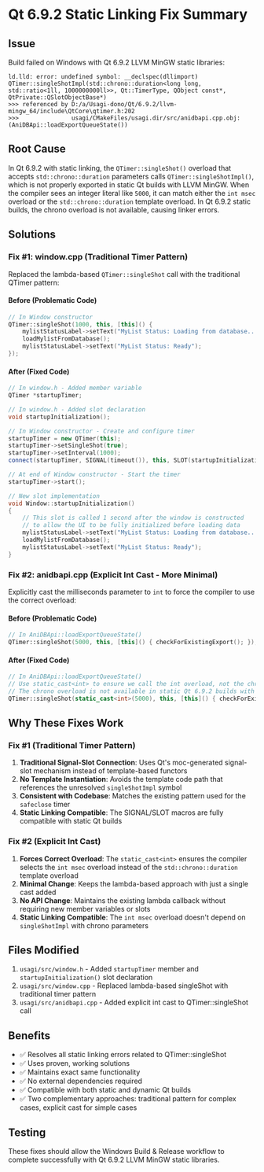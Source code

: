 # Qt 6.9.2 Static Linking Fix Summary

## Issue
Build failed on Windows with Qt 6.9.2 LLVM MinGW static libraries:
```
ld.lld: error: undefined symbol: __declspec(dllimport) QTimer::singleShotImpl(std::chrono::duration<long long, std::ratio<1ll, 1000000000ll>>, Qt::TimerType, QObject const*, QtPrivate::QSlotObjectBase*)
>>> referenced by D:/a/Usagi-dono/Qt/6.9.2/llvm-mingw_64/include\QtCore\qtimer.h:202
>>>               usagi/CMakeFiles/usagi.dir/src/anidbapi.cpp.obj:(AniDBApi::loadExportQueueState())
```

## Root Cause
In Qt 6.9.2 with static linking, the `QTimer::singleShot()` overload that accepts `std::chrono::duration` parameters calls `QTimer::singleShotImpl()`, which is not properly exported in static Qt builds with LLVM MinGW. When the compiler sees an integer literal like `5000`, it can match either the `int msec` overload or the `std::chrono::duration` template overload. In Qt 6.9.2 static builds, the chrono overload is not available, causing linker errors.

## Solutions

### Fix #1: window.cpp (Traditional Timer Pattern)
Replaced the lambda-based `QTimer::singleShot` call with the traditional QTimer pattern:

#### Before (Problematic Code)
```cpp
// In Window constructor
QTimer::singleShot(1000, this, [this]() {
    mylistStatusLabel->setText("MyList Status: Loading from database...");
    loadMylistFromDatabase();
    mylistStatusLabel->setText("MyList Status: Ready");
});
```

#### After (Fixed Code)
```cpp
// In window.h - Added member variable
QTimer *startupTimer;

// In window.h - Added slot declaration
void startupInitialization();

// In Window constructor - Create and configure timer
startupTimer = new QTimer(this);
startupTimer->setSingleShot(true);
startupTimer->setInterval(1000);
connect(startupTimer, SIGNAL(timeout()), this, SLOT(startupInitialization()));

// At end of Window constructor - Start the timer
startupTimer->start();

// New slot implementation
void Window::startupInitialization()
{
    // This slot is called 1 second after the window is constructed
    // to allow the UI to be fully initialized before loading data
    mylistStatusLabel->setText("MyList Status: Loading from database...");
    loadMylistFromDatabase();
    mylistStatusLabel->setText("MyList Status: Ready");
}
```

### Fix #2: anidbapi.cpp (Explicit Int Cast - More Minimal)
Explicitly cast the milliseconds parameter to `int` to force the compiler to use the correct overload:

#### Before (Problematic Code)
```cpp
// In AniDBApi::loadExportQueueState()
QTimer::singleShot(5000, this, [this]() { checkForExistingExport(); });
```

#### After (Fixed Code)
```cpp
// In AniDBApi::loadExportQueueState()
// Use static_cast<int> to ensure we call the int overload, not the chrono overload
// The chrono overload is not available in static Qt 6.9.2 builds with LLVM MinGW
QTimer::singleShot(static_cast<int>(5000), this, [this]() { checkForExistingExport(); });
```

## Why These Fixes Work

### Fix #1 (Traditional Timer Pattern)
1. **Traditional Signal-Slot Connection**: Uses Qt's moc-generated signal-slot mechanism instead of template-based functors
2. **No Template Instantiation**: Avoids the template code path that references the unresolved `singleShotImpl` symbol
3. **Consistent with Codebase**: Matches the existing pattern used for the `safeclose` timer
4. **Static Linking Compatible**: The SIGNAL/SLOT macros are fully compatible with static Qt builds

### Fix #2 (Explicit Int Cast)
1. **Forces Correct Overload**: The `static_cast<int>` ensures the compiler selects the `int msec` overload instead of the `std::chrono::duration` template overload
2. **Minimal Change**: Keeps the lambda-based approach with just a single cast added
3. **No API Change**: Maintains the existing lambda callback without requiring new member variables or slots
4. **Static Linking Compatible**: The `int msec` overload doesn't depend on `singleShotImpl` with chrono parameters

## Files Modified
1. `usagi/src/window.h` - Added `startupTimer` member and `startupInitialization()` slot declaration
2. `usagi/src/window.cpp` - Replaced lambda-based singleShot with traditional timer pattern
3. `usagi/src/anidbapi.cpp` - Added explicit int cast to QTimer::singleShot call

## Benefits
- ✅ Resolves all static linking errors related to QTimer::singleShot
- ✅ Uses proven, working solutions
- ✅ Maintains exact same functionality
- ✅ No external dependencies required
- ✅ Compatible with both static and dynamic Qt builds
- ✅ Two complementary approaches: traditional pattern for complex cases, explicit cast for simple cases

## Testing
These fixes should allow the Windows Build & Release workflow to complete successfully with Qt 6.9.2 LLVM MinGW static libraries.
